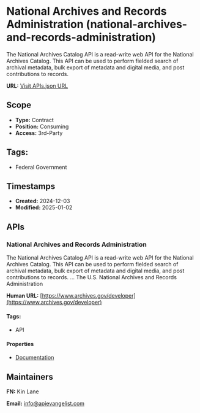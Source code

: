 # National Archives and Records Administration (national-archives-and-records-administration)
The National Archives Catalog API is a read-write web API for the National
Archives Catalog. This API can be used to perform fielded search of archival
metadata, bulk export of metadata and digital media, and post contributions to
records.

**URL:** [Visit APIs.json URL](
https://raw.githubusercontent.com/api-evangelist/national-archives-and-records-administration/refs/heads/main/apis.yml)

## Scope

- **Type:** Contract 
- **Position:** Consuming 
- **Access:** 3rd-Party 

## Tags:

 - Federal Government

## Timestamps

- **Created:** 2024-12-03 
- **Modified:** 2025-01-02 

## APIs

### National Archives and Records Administration

The National Archives Catalog API is a read-write web API for the National
Archives Catalog. This API can be used to perform fielded search of
archival metadata, bulk export of metadata and digital media, and post
contributions to records. ... The U.S. National Archives and Records
Administration

**Human URL:** [https://www.archives.gov/developer](https://www.archives.gov/developer)


#### Tags:

 - API

#### Properties

- [Documentation](https://www.archives.gov/developer)

## Maintainers

**FN:** Kin Lane

**Email:** info@apievangelist.com

